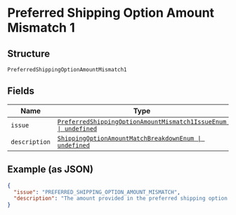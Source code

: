 
# Preferred Shipping Option Amount Mismatch 1

## Structure

`PreferredShippingOptionAmountMismatch1`

## Fields

| Name | Type | Tags | Description |
|  --- | --- | --- | --- |
| `issue` | [`PreferredShippingOptionAmountMismatch1IssueEnum \| undefined`](../../doc/models/preferred-shipping-option-amount-mismatch-1-issue-enum.md) | Optional | - |
| `description` | [`ShippingOptionAmountMatchBreakdownEnum \| undefined`](../../doc/models/shipping-option-amount-match-breakdown-enum.md) | Optional | - |

## Example (as JSON)

```json
{
  "issue": "PREFERRED_SHIPPING_OPTION_AMOUNT_MISMATCH",
  "description": "The amount provided in the preferred shipping option should match the amount provided in amount breakdown"
}
```

